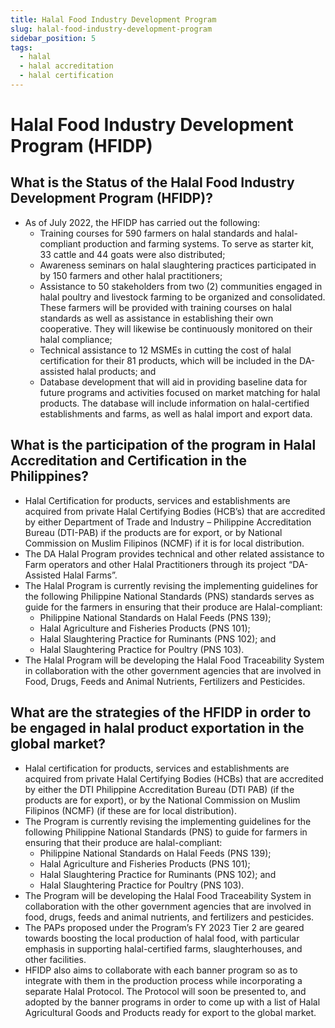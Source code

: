 ```yaml
---
title: Halal Food Industry Development Program
slug: halal-food-industry-development-program
sidebar_position: 5
tags:
  - halal
  - halal accreditation
  - halal certification
---
```


# Halal Food Industry Development Program (HFIDP)

## What is the Status of the Halal Food Industry Development Program (HFIDP)?

- As of July 2022, the HFIDP has carried out the following:
  - Training courses for 590 farmers on halal standards and halal-compliant production and farming systems. To serve as starter kit, 33 cattle and 44 goats were also distributed; 
  - Awareness seminars on halal slaughtering practices participated in by 150 farmers and other halal practitioners; 
  - Assistance to 50 stakeholders from two (2) communities engaged in halal poultry and livestock farming to be organized and consolidated. These farmers will be provided with training courses on halal standards as well as assistance in establishing their own cooperative. They will likewise be continuously  monitored on their halal compliance; 
  - Technical assistance to 12 MSMEs in cutting the cost of halal certification for their 81 products, which will be included in the DA-assisted halal products; and 
  - Database development that will aid in providing baseline data for future programs and activities focused on market matching for halal products. The database will include information on halal-certified establishments and farms, as well as halal import and export data.
  
## What is the participation of the program in Halal Accreditation and Certification in the Philippines?

- Halal Certification for products, services and establishments are acquired from private Halal Certifying Bodies (HCB’s) that are accredited by either Department of Trade and Industry – Philippine Accreditation Bureau (DTI-PAB) if the products are for export, or by National Commission on Muslim Filipinos (NCMF) if it is for local distribution.
- The DA Halal Program provides technical and other related assistance to Farm operators and other Halal Practitioners through its project “DA-Assisted Halal Farms”.
- The Halal Program is currently revising the implementing guidelines for the following Philippine National Standards (PNS) standards serves as guide for the farmers in ensuring that their produce are Halal-compliant:
  - Philippine National Standards on Halal Feeds (PNS 139);
  - Halal Agriculture and Fisheries Products (PNS 101);
  - Halal Slaughtering Practice for Ruminants (PNS 102); and
  - Halal Slaughtering Practice for Poultry (PNS 103).
- The Halal Program will be developing the Halal Food Traceability System in collaboration with the other government agencies that are involved in Food, Drugs, Feeds and Animal Nutrients, Fertilizers and Pesticides.


## What are the strategies of the HFIDP in order to be engaged in halal product exportation in the global market?

- Halal certification for products, services and establishments are acquired from private Halal Certifying Bodies (HCBs) that are accredited by either the DTI Philippine Accreditation Bureau (DTI PAB) (if the products are for export), or by the National Commission on Muslim Filipinos (NCMF) (if these are for local distribution).
- The Program is currently revising the implementing guidelines for the following Philippine National Standards (PNS) to guide for farmers in ensuring that their produce are halal-compliant:
  - Philippine National Standards on Halal Feeds (PNS 139);
  - Halal Agriculture and Fisheries Products (PNS 101);
  - Halal Slaughtering Practice for Ruminants (PNS 102); and
  - Halal Slaughtering Practice for Poultry (PNS 103).
- The Program will be developing the Halal Food Traceability System in collaboration with the other government agencies that are involved in food, drugs, feeds and animal nutrients, and fertilizers and pesticides.
- The PAPs proposed under the Program’s FY 2023 Tier 2 are geared towards boosting the local production of halal food, with particular emphasis in supporting halal-certified farms, slaughterhouses, and other facilities. 
- HFIDP also aims to collaborate with each banner program so as to integrate with them in the production process while incorporating a separate Halal Protocol. The Protocol will soon be presented to, and adopted by the banner programs in order to come up with a list of Halal Agricultural Goods and Products ready for export to the global market.


